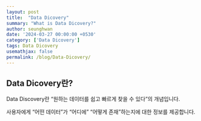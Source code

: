 ```yaml
---
layout: post
title:  "Data Dicovery"
summary: "What is Data Dicovery?"
author: seunghwan
date: '2024-03-27 00:00:00 +0530'
category: ['Data Dicovery']
tags: Data Dicovery
usemathjax: false
permalink: /blog/Data-Dicovery/
---
```


## Data Dicovery란?

Data Discovery란 “원하는 데이터를 쉽고 빠르게 찾을 수 있다”의 개념입니다.

사용자에게 “어떤 데이터”가 “어디에” “어떻게 존재”하는지에 대한 정보를 제공합니다.